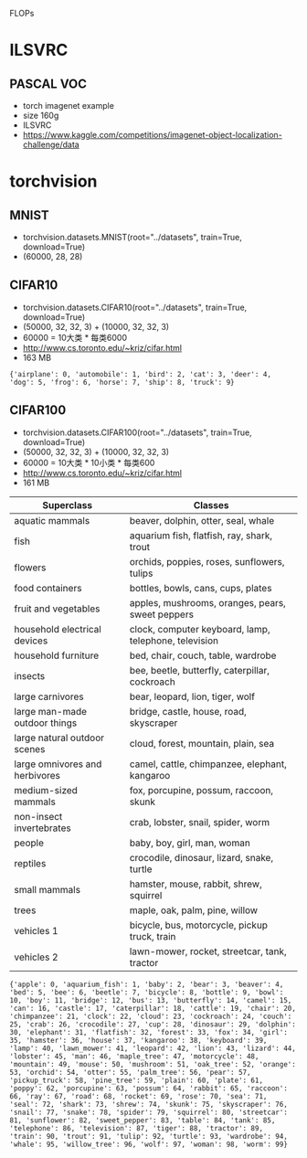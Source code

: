 FLOPs

# ILSVRC

## PASCAL VOC

- torch imagenet example
- size 160g
- ILSVRC
- https://www.kaggle.com/competitions/imagenet-object-localization-challenge/data

# torchvision

## MNIST

- torchvision.datasets.MNIST(root="../datasets", train=True, download=True)
- (60000, 28, 28)

## CIFAR10

- torchvision.datasets.CIFAR10(root="../datasets", train=True, download=True)
- (50000, 32, 32, 3) + (10000, 32, 32, 3)
- 60000 = 10大类 * 每类6000
- http://www.cs.toronto.edu/~kriz/cifar.html
- 163 MB

```text
{'airplane': 0, 'automobile': 1, 'bird': 2, 'cat': 3, 'deer': 4, 'dog': 5, 'frog': 6, 'horse': 7, 'ship': 8, 'truck': 9}
```

## CIFAR100

- torchvision.datasets.CIFAR100(root="../datasets", train=True, download=True)
- (50000, 32, 32, 3) + (10000, 32, 32, 3)
- 60000 = 10大类 * 10小类 * 每类600
- http://www.cs.toronto.edu/~kriz/cifar.html
- 161 MB

|Superclass|Classes|
|----------|------|
|aquatic mammals | beaver, dolphin, otter, seal, whale|
|fish | aquarium fish, flatfish, ray, shark, trout|
|flowers | orchids, poppies, roses, sunflowers, tulips|
|food containers | bottles, bowls, cans, cups, plates|
|fruit and vegetables | apples, mushrooms, oranges, pears, sweet peppers|
|household electrical devices | clock, computer keyboard, lamp, telephone, television|
|household furniture | bed, chair, couch, table, wardrobe|
|insects | bee, beetle, butterfly, caterpillar, cockroach|
|large carnivores | bear, leopard, lion, tiger, wolf|
|large man-made outdoor things | bridge, castle, house, road, skyscraper|
|large natural outdoor scenes | cloud, forest, mountain, plain, sea|
|large omnivores and herbivores | camel, cattle, chimpanzee, elephant, kangaroo|
|medium-sized mammals | fox, porcupine, possum, raccoon, skunk|
|non-insect invertebrates | crab, lobster, snail, spider, worm|
|people | baby, boy, girl, man, woman|
|reptiles | crocodile, dinosaur, lizard, snake, turtle|
|small mammals | hamster, mouse, rabbit, shrew, squirrel|
|trees | maple, oak, palm, pine, willow|
|vehicles 1 | bicycle, bus, motorcycle, pickup truck, train|
|vehicles 2 | lawn-mower, rocket, streetcar, tank, tractor|

```text
{'apple': 0, 'aquarium_fish': 1, 'baby': 2, 'bear': 3, 'beaver': 4, 'bed': 5, 'bee': 6, 'beetle': 7, 'bicycle': 8, 'bottle': 9, 'bowl': 10, 'boy': 11, 'bridge': 12, 'bus': 13, 'butterfly': 14, 'camel': 15, 'can': 16, 'castle': 17, 'caterpillar': 18, 'cattle': 19, 'chair': 20, 'chimpanzee': 21, 'clock': 22, 'cloud': 23, 'cockroach': 24, 'couch': 25, 'crab': 26, 'crocodile': 27, 'cup': 28, 'dinosaur': 29, 'dolphin': 30, 'elephant': 31, 'flatfish': 32, 'forest': 33, 'fox': 34, 'girl': 35, 'hamster': 36, 'house': 37, 'kangaroo': 38, 'keyboard': 39, 'lamp': 40, 'lawn_mower': 41, 'leopard': 42, 'lion': 43, 'lizard': 44, 'lobster': 45, 'man': 46, 'maple_tree': 47, 'motorcycle': 48, 'mountain': 49, 'mouse': 50, 'mushroom': 51, 'oak_tree': 52, 'orange': 53, 'orchid': 54, 'otter': 55, 'palm_tree': 56, 'pear': 57, 'pickup_truck': 58, 'pine_tree': 59, 'plain': 60, 'plate': 61, 'poppy': 62, 'porcupine': 63, 'possum': 64, 'rabbit': 65, 'raccoon': 66, 'ray': 67, 'road': 68, 'rocket': 69, 'rose': 70, 'sea': 71, 'seal': 72, 'shark': 73, 'shrew': 74, 'skunk': 75, 'skyscraper': 76, 'snail': 77, 'snake': 78, 'spider': 79, 'squirrel': 80, 'streetcar': 81, 'sunflower': 82, 'sweet_pepper': 83, 'table': 84, 'tank': 85, 'telephone': 86, 'television': 87, 'tiger': 88, 'tractor': 89, 'train': 90, 'trout': 91, 'tulip': 92, 'turtle': 93, 'wardrobe': 94, 'whale': 95, 'willow_tree': 96, 'wolf': 97, 'woman': 98, 'worm': 99}
```
